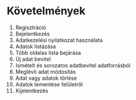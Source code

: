 
# Követelmények

1. Regisztráció
2. Bejelentkezés
3. Adatkezelési nyilatkozat használata
4. Adatok listázása
5. Több oldalas lista bejárása
6. Új adat bevitel
7. Ismételt és sorozatos adatbevitel adatforrásból
8. Meglévő adat módosítás
9. Adat vagy adatok törlése
10. Adatok lementése felületről
11. Kijelentkezés